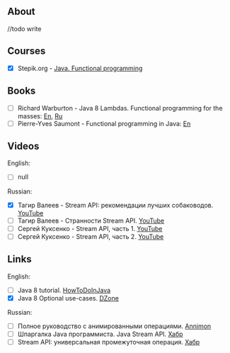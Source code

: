 
## About
//todo write

## Courses

- [x] Stepik.org - [Java. Functional programming][Stepic]

[Stepic]: https://stepik.org/course/1595/


## Books

- [ ] Richard Warburton - Java 8 Lambdas. Functional programming for the masses: [En][Warburton-en], [Ru][Warburton-ru]  
- [ ] Pierre-Yves Saumont - Functional programming in Java: [En][Saumont]

[Warburton-en]: https://www.oreilly.com/library/view/java-8-lambdas/9781449370831/
[Warburton-ru]: https://dmkpress.com/catalog/computer/programming/functional/978-5-94074-919-6/
[Saumont]: https://www.manning.com/books/functional-programming-in-java


## Videos

English:
- [ ] null

Russian:  
- [x] Тагир Валеев - Stream API: рекомендации лучших собаководов. [YouTube][Tagir-1]
- [ ] Тагир Валеев - Странности Stream API. [YouTube][Tagir-2]
- [ ] Сергей Куксенко - Stream API, часть 1. [YouTube][Kuksenko-1]
- [ ] Сергей Куксенко - Stream API, часть 2. [YouTube][Kuksenko-2]

[Tagir-1]: https://www.youtube.com/watch?v=vxikpWnnnCU
[Tagir-2]: https://www.youtube.com/watch?v=TPHMyVyktsw&t=8s
[Kuksenko-1]: https://www.youtube.com/watch?v=O8oN4KSZEXE
[Kuksenko-2]: https://www.youtube.com/watch?v=i0Jr2l3jrDA


## Links

English:
- [ ] Java 8 tutorial. [HowToDoInJava][HowToDoInJava]
- [x] Java 8 Optional use-cases. [DZone][Optional]

Russian:
- [ ] Полное руководство с анимированными операциями. [Annimon][Animated]
- [ ] Шпаргалка Java программиста. Java Stream API. [Хабр][Habr-1]
- [ ] Stream API: универсальная промежуточная операция. [Хабр][Habr-Tagir]

[HowToDoInJava]: https://howtodoinjava.com/java-8-tutorial/
[Optional]: https://dzone.com/articles/java-8-optional-use-cases
[Animated]: https://annimon.com/article/2778
[Habr-1]: https://habr.com/ru/company/luxoft/blog/270383/
[Habr-Tagir]: https://habr.com/ru/post/262139/


